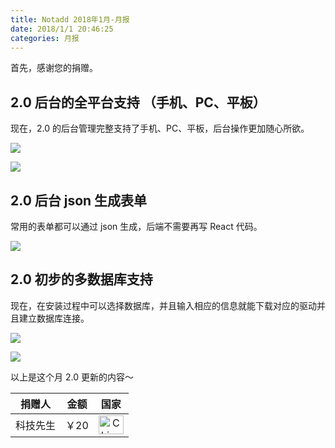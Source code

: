 ```yaml
---
title: Notadd 2018年1月-月报
date: 2018/1/1 20:46:25
categories: 月报
---
```


首先，感谢您的捐赠。

## 2.0 后台的全平台支持 （手机、PC、平板）

现在，2.0 的后台管理完整支持了手机、PC、平板，后台操作更加随心所欲。

![](https://ws1.sinaimg.cn/large/a3fc3b79ly1fo5e9ya4e2j214q0lkgnn.jpg)

![](https://ws1.sinaimg.cn/large/a3fc3b79ly1fo5e9nxfm5j208o0fndgd.jpg)

## 2.0 后台 json 生成表单

常用的表单都可以通过 json 生成，后端不需要再写 React 代码。

![](https://ws1.sinaimg.cn/large/a3fc3b79ly1fo5digao9tj20xb0mmjt8.jpg)

## 2.0 初步的多数据库支持

现在，在安装过程中可以选择数据库，并且输入相应的信息就能下载对应的驱动并且建立数据库连接。

![](https://ws1.sinaimg.cn/large/a3fc3b79ly1fo5e1chjgdj20gl06tglz.jpg)

![](https://ws1.sinaimg.cn/large/a3fc3b79ly1fo5e1vq36ej20hp0br75t.jpg)

以上是这个月 2.0 更新的内容～

捐赠人 | 金额 | 国家
:----:|:----:|:----:
科技先生 | ￥20  | <img src="https://cdn.bootcss.com/flag-icon-css/1.3.0/flags/4x3/cn.svg" width = "40" height = "30" alt="China" align=center />

